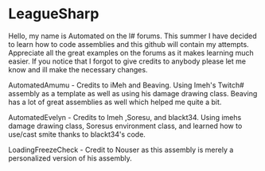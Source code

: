 # LeagueSharp

Hello, my name is Automated on the l# forums. This summer I have decided to learn how to code assemblies and this github will contain my attempts. Appreciate all the great examples on the forums as it makes learning much easier. If you notice that I forgot to give credits to anybody please let me know and ill make the necessary changes. 
 
AutomatedAmumu - Credits to iMeh and Beaving. Using Imeh's Twitch# assembly as a template as well as using his damage drawing class. Beaving has a lot of great assemblies as well which helped me quite a bit.  

AutomatedEvelyn - Credits to Imeh ,Soresu, and blackt34. Using imehs damage drawing class, Soresus environment class, and learned how to use/cast smite thanks to blackt34's code. 

LoadingFreezeCheck - Credit to Nouser as this assembly is merely a personalized version of his assembly. 


